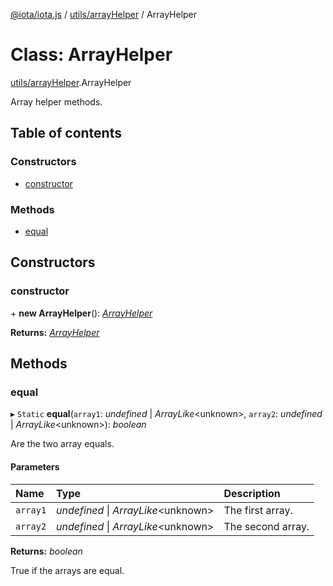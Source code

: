 [@iota/iota.js](../README.md) / [utils/arrayHelper](../modules/utils_arrayhelper.md) / ArrayHelper

# Class: ArrayHelper

[utils/arrayHelper](../modules/utils_arrayhelper.md).ArrayHelper

Array helper methods.

## Table of contents

### Constructors

- [constructor](utils_arrayhelper.arrayhelper.md#constructor)

### Methods

- [equal](utils_arrayhelper.arrayhelper.md#equal)

## Constructors

### constructor

\+ **new ArrayHelper**(): [*ArrayHelper*](utils_arrayhelper.arrayhelper.md)

**Returns:** [*ArrayHelper*](utils_arrayhelper.arrayhelper.md)

## Methods

### equal

▸ `Static` **equal**(`array1`: *undefined* \| *ArrayLike*<unknown\>, `array2`: *undefined* \| *ArrayLike*<unknown\>): *boolean*

Are the two array equals.

#### Parameters

| Name | Type | Description |
| :------ | :------ | :------ |
| `array1` | *undefined* \| *ArrayLike*<unknown\> | The first array. |
| `array2` | *undefined* \| *ArrayLike*<unknown\> | The second array. |

**Returns:** *boolean*

True if the arrays are equal.
